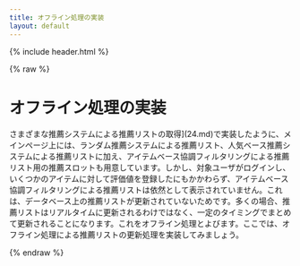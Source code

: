 ```yaml
---
title: オフライン処理の実装
layout: default
---
```


{% include header.html %}

{% raw %}

# オフライン処理の実装

さまざまな推薦システムによる推薦リストの取得](24.md)で実装したように、メインページ上には、ランダム推薦システムによる推薦リスト、人気ベース推薦システムによる推薦リストに加え、アイテムベース協調フィルタリングによる推薦リスト用の推薦スロットも用意しています。しかし、対象ユーザがログインし、いくつかのアイテムに対して評価値を登録したにもかかわらず、アイテムベース協調フィルタリングによる推薦リストは依然として表示されていません。これは、データベース上の推薦リストが更新されていないためです。多くの場合、推薦リストはリアルタイムに更新されるわけではなく、一定のタイミングでまとめて更新されることになります。これをオフライン処理とよびます。ここでは、オフライン処理による推薦リストの更新処理を実装してみましょう。

{% endraw %}
